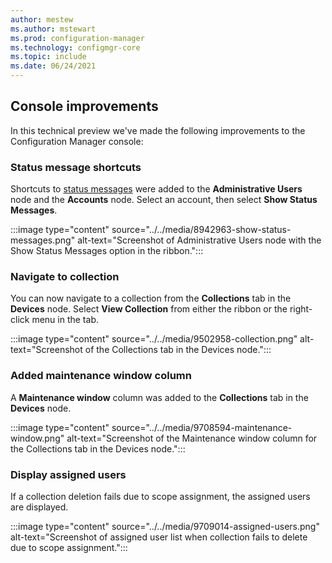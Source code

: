```yaml
---
author: mestew
ms.author: mstewart
ms.prod: configuration-manager
ms.technology: configmgr-core
ms.topic: include
ms.date: 06/24/2021
---
```


## <a name="bkmk_console"></a> Console improvements
<!--9575773-->
In this technical preview we've made the following improvements to the Configuration Manager console:

### Status message shortcuts
<!--8942963-->
Shortcuts to [status messages](../../../../servers/manage/use-status-system.md) were added to the **Administrative Users** node and the **Accounts** node. Select an account, then select **Show Status Messages**.

:::image type="content" source="../../media/8942963-show-status-messages.png" alt-text="Screenshot of Administrative Users node with the Show Status Messages option in the ribbon.":::

### Navigate to collection
<!--9502958-->
You can now navigate to a collection from the **Collections** tab in the **Devices** node. Select **View Collection** from either the ribbon or the right-click menu in the tab. 

:::image type="content" source="../../media/9502958-collection.png" alt-text="Screenshot of the Collections tab in the Devices node.":::

### Added maintenance window column
<!--9708594-->
A **Maintenance window** column was added to the **Collections** tab in the **Devices** node.

:::image type="content" source="../../media/9708594-maintenance-window.png" alt-text="Screenshot of the Maintenance window column for the Collections tab in the Devices node.":::

### Display assigned users
<!--9709014-->
If a collection deletion fails due to scope assignment, the assigned users are displayed.

:::image type="content" source="../../media/9709014-assigned-users.png" alt-text="Screenshot of assigned user list when collection fails to delete due to scope assignment.":::
